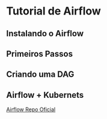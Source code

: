 # Tutorial de Airflow

## Instalando o Airflow

## Primeiros Passos

## Criando uma DAG

## Airflow + Kubernets

[Airflow Repo Oficial](https://github.com/apache/airflow)
